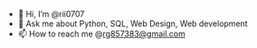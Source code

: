 - 👋 Hi, I’m @rii0707
- 💬 Ask me about Python, SQL, Web Design, Web development
- 📫 How to reach me @rg857383@gmail.com
<!---
rii0707/rii0707 is a ✨ special ✨ repository because its `README.md` (this file) appears on your GitHub profile.
You can click the Preview link to take a look at your changes.
--->
